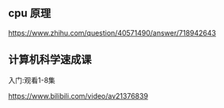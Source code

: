 ## cpu 原理

https://www.zhihu.com/question/40571490/answer/718942643

## 计算机科学速成课

入门:观看1-8集

https://www.bilibili.com/video/av21376839
